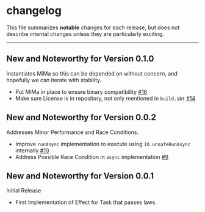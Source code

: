 # changelog

This file summarizes **notable** changes for each release, but does not describe internal changes unless they are particularly exciting.

----

## <a name="0.1.0"></a>New and Noteworthy for Version 0.1.0

Instantiates MiMa so this can be depended on without concern, and hopefully we can iterate with stability.

- Put MiMa in place to ensure binary compatibility [#16](https://github.com/ChristopherDavenport/scalaz-task-effect/pull/16)
- Make sure License is in repository, not only mentioned in `build.sbt` [#14](https://github.com/ChristopherDavenport/scalaz-task-effect/pull/14)

## <a name="0.0.2"></a>New and Noteworthy for Version 0.0.2

Addresses Minor Performance and Race Conditions.

- Improve `runAsync` implementation to execute using `IO.unsafeRunAsync` internally [#10](https://github.com/ChristopherDavenport/scalaz-task-effect/pull/10)
- Address Possible Race Condition in `async` implementation [#9](https://github.com/ChristopherDavenport/scalaz-task-effect/pull/9)

## <a name="0.0.1"></a>New and Noteworthy for Version 0.0.1

Initial Release

- First Implementation of Effect for Task that passes laws.